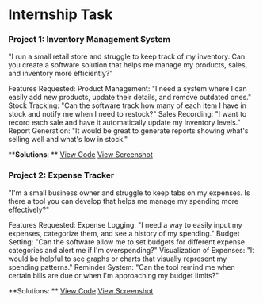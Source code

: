 # Internship Task

### Project 1: Inventory Management System
"I run a small retail store and struggle to keep track of my inventory. Can you create a software solution that
helps me manage my products, sales, and inventory more efficiently?"

Features Requested:
Product Management: "I need a system where I can easily add new products, update their details, and
remove outdated ones."
Stock Tracking: "Can the software track how many of each item I have in stock and notify me when I need to
restock?"
Sales Recording: "I want to record each sale and have it automatically update my inventory levels."
Report Generation: "It would be great to generate reports showing what's selling well and what's low in
stock."

****Solutions**: **
[View Code](https://github.com/ChrizRoy/prsoftwareservices/blob/main/Project%201/InventoryManagement.java)
[View Screenshot](https://github.com/ChrizRoy/prsoftwareservices/tree/main/Project%201/Screenshots)

### Project 2: Expense Tracker
"I'm a small business owner and struggle to keep tabs on my expenses. Is there a tool you can develop that
helps me manage my spending more effectively?"

Features Requested:
Expense Logging: "I need a way to easily input my expenses, categorize them, and see a history of my
spending."
Budget Setting: "Can the software allow me to set budgets for different expense categories and alert me if
I'm overspending?"
Visualization of Expenses: "It would be helpful to see graphs or charts that visually represent my spending
patterns."
Reminder System: "Can the tool remind me when certain bills are due or when I'm approaching my budget
limits?"

**Solutions: **
[View Code](https://github.com/ChrizRoy/prsoftwareservices/blob/main/Project%202/ExpenseTracker.java)
[View Screenshot](https://github.com/ChrizRoy/prsoftwareservices/tree/main/Project%202/Screenshots)
